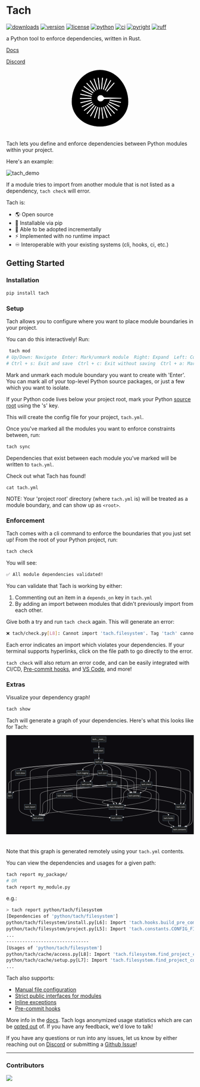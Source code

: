 
# Tach

[![downloads](https://static.pepy.tech/badge/tach/month)](https://pepy.tech/project/tach)
[![version](https://img.shields.io/pypi/v/tach.svg)](https://pypi.Python.org/pypi/tach)
[![license](https://img.shields.io/pypi/l/tach.svg)](https://pypi.Python.org/pypi/tach)
[![python](https://img.shields.io/pypi/pyversions/tach.svg)](https://pypi.Python.org/pypi/tach)
[![ci](https://github.com/gauge-sh/tach/actions/workflows/ci.yml/badge.svg)](https://github.com/gauge-sh/tach/actions/workflows/ci.yml)
[![pyright](https://microsoft.github.io/pyright/img/pyright_badge.svg)](https://microsoft.github.io/pyright/)
[![ruff](https://img.shields.io/endpoint?url=https://raw.githubusercontent.com/astral-sh/ruff/main/assets/badge/v2.json)](https://github.com/astral-sh/ruff)

a Python tool to enforce dependencies, written in Rust.

[Docs](https://gauge-sh.github.io/tach/)

[Discord](https://discord.gg/a58vW8dnmw)

<div align="center">
    <img src="docs/assets/logo_black_background.png" alt="gauge-logo" width="30%"  style="border-radius: 50%; padding-bottom: 20px"/>
</div>

Tach lets you define and enforce dependencies between Python modules within your project.

Here's an example:

![tach_demo](https://github.com/gauge-sh/tach/assets/10570340/6fc1e9b4-5a78-4330-a329-9187bd9c374d)

If a module tries to import from another module that is not listed as a dependency, `tach check` will error.

Tach is:
- 🌎 Open source
- 🐍 Installable via pip
- 🔧 Able to be adopted incrementally
- ⚡  Implemented with no runtime impact
- ♾️ Interoperable with your existing systems (cli, hooks, ci, etc.)

## Getting Started

### Installation
```bash
pip install tach
```
### Setup
Tach allows you to configure where you want to place module boundaries in your project.

You can do this interactively! Run:
```bash
 tach mod
# Up/Down: Navigate  Enter: Mark/unmark module  Right: Expand  Left: Collapse  Ctrl + Up: Jump to parent
# Ctrl + s: Exit and save  Ctrl + c: Exit without saving  Ctrl + a: Mark/unmark all
```
Mark and unmark each module boundary you want to create with 'Enter'. You can mark all of your top-level Python source packages, or just a few which you want to isolate.

If your Python code lives below your project root, mark your Python [source root](https://gauge-sh.github.io/tach/configuration#source-root) using the 's' key.

This will create the config file for your project, `tach.yml`.

Once you've marked all the modules you want to enforce constraints between, run:
```bash
tach sync
```
Dependencies that exist between each module you've marked will be written to `tach.yml`.

Check out what Tach has found! 
```
cat tach.yml
```

NOTE: Your 'project root' directory (where `tach.yml` is) will be treated as a module boundary, and can show up as `<root>`.

### Enforcement
Tach comes with a cli command to enforce the boundaries that you just set up! From the root of your Python project, run:
```bash
tach check
```
You will see:
```bash
✅ All module dependencies validated!
```

You can validate that Tach is working by either:
1. Commenting out an item in a `depends_on` key in `tach.yml`
2. By adding an import between modules that didn't previously import from each other. 

Give both a try and run `tach check` again. This will generate an error:
```bash
❌ tach/check.py[L8]: Cannot import 'tach.filesystem'. Tag 'tach' cannot depend on 'tach.filesystem'. 
```

Each error indicates an import which violates your dependencies. If your terminal supports hyperlinks, click on the file path to go directly to the error.

`tach check` will also return an error code, and can be easily integrated with CI/CD, [Pre-commit hooks](https://gauge-sh.github.io/tach/usage/#tach-install), and [VS Code](https://marketplace.visualstudio.com/items?itemName=Gauge.tach), and more!  

### Extras

Visualize your dependency graph! 
```bash
tach show
```
Tach will generate a graph of your dependencies. Here's what this looks like for Tach:

<div align="center">
    <img src="docs/assets/tach_show.png" alt="tach-show" style="padding-bottom: 20px"/>
</div>

Note that this graph is generated remotely using your `tach.yml` contents.

You can view the dependencies and usages for a given path:
```bash
tach report my_package/
# OR
tach report my_module.py
```
e.g.:
```bash
> tach report python/tach/filesystem
[Dependencies of 'python/tach/filesystem']
python/tach/filesystem/install.py[L6]: Import 'tach.hooks.build_pre_commit_hook_content'
python/tach/filesystem/project.py[L5]: Import 'tach.constants.CONFIG_FILE_NAME'
...
-------------------------------
[Usages of 'python/tach/filesystem']
python/tach/cache/access.py[L8]: Import 'tach.filesystem.find_project_config_root'
python/tach/cache/setup.py[L7]: Import 'tach.filesystem.find_project_config_root'
...
```

Tach also supports:
- [Manual file configuration](https://gauge-sh.github.io/tach/configuration/)
- [Strict public interfaces for modules](https://gauge-sh.github.io/tach/strict-mode/)
- [Inline exceptions](https://gauge-sh.github.io/tach/tach-ignore/)
- [Pre-commit hooks](https://gauge-sh.github.io/tach/usage/#tach-install)


More info in the [docs](https://gauge-sh.github.io/tach/). Tach logs anonymized usage statistics which are can be [opted out](https://gauge-sh.github.io/tach/faq/) of.
If you have any feedback, we'd love to talk!

If you have any questions or run into any issues, let us know by either reaching out on [Discord](https://discord.gg/a58vW8dnmw) or submitting a [Github Issue](https://github.com/gauge-sh/tach/issues)!

---

### Contributors

<a href="https://github.com/gauge-sh/tach/graphs/contributors">
  <img src="https://contrib.rocks/image?repo=gauge-sh/tach" />
</a>